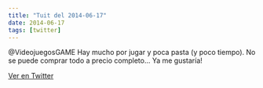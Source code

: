 ```yaml
---
title: "Tuit del 2014-06-17"
date: 2014-06-17
tags: [twitter]
---
```


@VideojuegosGAME Hay mucho por jugar y poca pasta (y poco tiempo). No se puede comprar todo a precio completo... Ya me gustaría!



[Ver en Twitter](https://twitter.com/i/web/status/478793458963193856)
